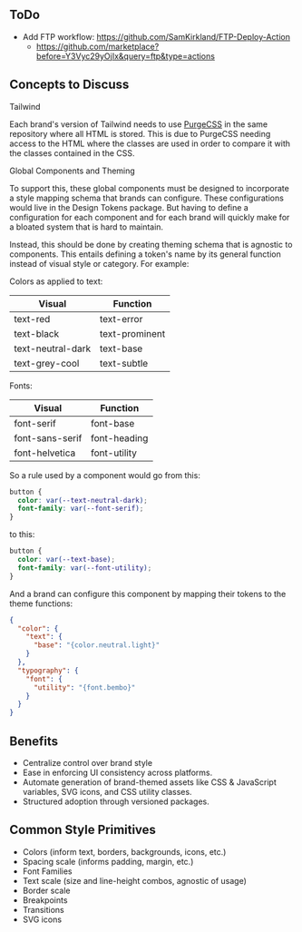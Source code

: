 ## ToDo

- Add FTP workflow: https://github.com/SamKirkland/FTP-Deploy-Action
  - https://github.com/marketplace?before=Y3Vyc29yOjIx&query=ftp&type=actions

## Concepts to Discuss

Tailwind

Each brand's version of Tailwind needs to use [PurgeCSS](https://purgecss.com/) in the same repository where all HTML is stored. This is due to PurgeCSS needing access to the HTML where the classes are used in order to compare it with the classes contained in the CSS.

Global Components and Theming

To support this, these global components must be designed to incorporate a style mapping schema that brands can configure. These configurations would live in the Design Tokens package. But having to define a configuration for each component and for each brand will quickly make for a bloated system that is hard to maintain.

Instead, this should be done by creating theming schema that is agnostic to components. This entails defining a token's name by its general function instead of visual style or category. For example:

Colors as applied to text:

| Visual            | Function       |
| ----------------- | -------------- |
| text-red          | text-error     |
| text-black        | text-prominent |
| text-neutral-dark | text-base      |
| text-grey-cool    | text-subtle    |

Fonts:

| Visual          | Function     |
| --------------- | ------------ |
| font-serif      | font-base    |
| font-sans-serif | font-heading |
| font-helvetica  | font-utility |

So a rule used by a component would go from this:

```css
button {
  color: var(--text-neutral-dark);
  font-family: var(--font-serif);
}
```

to this:

```css
button {
  color: var(--text-base);
  font-family: var(--font-utility);
}
```

And a brand can configure this component by mapping their tokens to the theme functions:

```json
{
  "color": {
    "text": {
      "base": "{color.neutral.light}"
    }
  },
  "typography": {
    "font": {
      "utility": "{font.bembo}"
    }
  }
}
```

## Benefits

- Centralize control over brand style
- Ease in enforcing UI consistency across platforms.
- Automate generation of brand-themed assets like CSS & JavaScript variables, SVG icons, and CSS utility classes.
- Structured adoption through versioned packages.

## Common Style Primitives

- Colors (inform text, borders, backgrounds, icons, etc.)
- Spacing scale (informs padding, margin, etc.)
- Font Families
- Text scale (size and line-height combos, agnostic of usage)
- Border scale
- Breakpoints
- Transitions
- SVG icons
